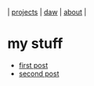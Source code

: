 | [projects](projects.md) | [daw](daw.md) | [about](about.md) |

# my stuff

* [first post](posts/2023.01.23.01.md)
* [second post](posts/2023.01.23.02.md)
